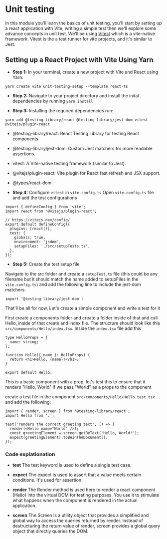 # Unit testing

In this module you'll learn the basics of unit testing, you'll start by setting up a react application with Vite, writing a simple test then we'll explore some advance concepts in unit test. We'll be using [Vitest](https://vitest.dev/) which is a vite-native framework. Vitest is the a test runner for vite projects, and it's similar to Jest.

## Setting up a React Project with Vite Using Yarn

- **Step 1:** In your terminal, create a new project with Vite and React using Yarn:

`yarn create vite unit-testing-setup --template react-ts`

- **Step 2:** Navigate to your project directory and install the inital dependencies by running `yarn install`

- **Step 3:** Installing the required dependencies run:

`yarn add @testing-library/react @testing-library/jest-dom vitest @vitejs/plugin-react`

- @testing-library/react: React Testing Library for testing React components.
- @testing-library/jest-dom: Custom Jest matchers for more readable assertions.
- vitest: A Vite-native testing framework (similar to Jest).
- @vitejs/plugin-react: Vite plugin for React fast refresh and JSX support.
- @types/react-dom

- **Step 4:** Configure `vitest` in `vite.config.ts`
  Open `vite.config.ts` file and add the test configurations

```
import { defineConfig } from 'vite';
import react from '@vitejs/plugin-react';

// https://vitejs.dev/config/
export default defineConfig({
  plugins: [react()],
  test: {
    globals: true,
    environment: 'jsdom',
    setupFiles: './src/setupTests.ts',
  },
});
```

- **Step 5:** Create the test setup file

Navigate to the src folder and create a `setupTest.ts` file (this could be any filename but it should match the name added to setupFiles in the `vite.config.ts`) and add the following line to include the jest-dom matchers:

`import '@testing-library/jest-dom';`

That'll be all for now, Let's create a simple component and write a test for it

First create a components folder and create a folder inside of that and call Hello, inside of that create and index file. The structure should look like this `src/components/Hello/index.tsx`. Inside the `index.tsx` file add this

```
type HelloProps = {
  name: string;
};

function Hello({ name }: HelloProps) {
  return <h1>Hello, {name}!</h1>;
}

export default Hello;
```

This is a basic component with a prop, let's test this to ensure that it renders "Hello, World" if we pass "World" as a props to the component

create a test file in the component `src/components/Hello/Hello.test.tsx` and add the following:

```
import { render, screen } from '@testing-library/react';
import Hello from '.';

test('renders the correct greeting text', () => {
  render(<Hello name="World" />);
  const greetingElement = screen.getByText('Hello, World!');
  expect(greetingElement).toBeInTheDocument();
});
```

### Code explationation

- **test** The test keyword is used to define a single test case.

- **expect** The expect is used to assert that a value meets certain conditions. It's used for assertion.

- **render** The Render method is used here to render a react component (Hello) into the virtual DOM for testing purposes. You use it to stimulate what happens when the component is rendered in the actual application.

- **screen** The Screen is a utility object that provides a simplified and global way to access the queries returned by render. Instead of destructuring the return value of render, screen provides a global query object that directly queries the DOM.
